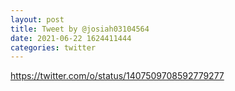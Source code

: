```yaml
--- 
layout: post 
title: Tweet by @josiah03104564 
date: 2021-06-22 1624411444 
categories: twitter 
--- 
```

https://twitter.com/o/status/1407509708592779277